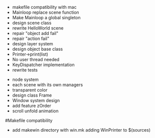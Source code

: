 + makefile compatibility with mac
+ Mainloop replace scene function
+ Make Mainloop a global singleton
+ design scene class
+ rewrite HelloWorld scene
+ repair "object add fail"
+ repair "action fail"
+ design layer system
+ design object base class
+ Printer->print(list<PrintJob>)
+ No user thread needed
+ KeyDispatcher implementation
+ rewrite tests
- node system
- each scene with its own managers
- transparent color
- design class Frame
- Window system design
- add feature zOrder
- scroll unfold animation

#Makefile compatibility
* add makewin directory with win.mk adding WinPrinter to $(sources)
